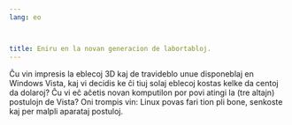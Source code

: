 ```yaml
---
lang: eo



title: Eniru en la novan generacion de labortabloj.
---
```


Ĉu vin impresis la eblecoj 3D kaj de travideblo unue disponeblaj en Windows Vista, kaj vi decidis ke ĉi tiuj solaj eblecoj kostas kelke da centoj da dolaroj? Ĉu vi eĉ aĉetis novan komputilon por povi atingi la (tre altajn) postulojn de Vista? Oni trompis vin: Linux povas fari tion pli bone, senkoste kaj per malpli aparataj postuloj.

<? all_video_ids_from_file ();?>




